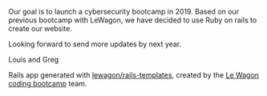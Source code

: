 Our goal is to launch a cybersecurity bootcamp in 2019.
Based on our previous bootcamp with LeWagon, we have decided to use Ruby on rails to create our website. 

Looking forward to send more updates by next year. 

Louis and Greg


Rails app generated with [lewagon/rails-templates](https://github.com/lewagon/rails-templates), created by the [Le Wagon coding bootcamp](https://www.lewagon.com) team.
